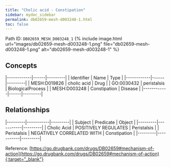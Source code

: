 ```yaml
---
title: "Cholic acid - Constipation"
sidebar: mydoc_sidebar
permalink: db02659-mesh-d003248-1.html
toc: false 
---
```



Path ID: `DB02659_MESH_D003248_1`
{% include image.html url="images/db02659-mesh-d003248-1.png" file="db02659-mesh-d003248-1.png" alt="db02659-mesh-d003248-1" %}

## Concepts

|------------|------|---------|
| Identifier | Name | Type    |
|------------|------|---------|
| MESH:D019826 | cholic acid | Drug |
| GO:0030432 | peristalsis | BiologicalProcess |
| MESH:D003248 | Constipation | Disease |
|------------|------|---------|

## Relationships

|---------|-----------|---------|
| Subject | Predicate | Object  |
|---------|-----------|---------|
| Cholic Acid | POSITIVELY REGULATES | Peristalsis |
| Peristalsis | NEGATIVELY CORRELATED WITH | Constipation |
|---------|-----------|---------|

Reference: [https://go.drugbank.com/drugs/DB02659#mechanism-of-action](https://go.drugbank.com/drugs/DB02659#mechanism-of-action){:target="_blank"}